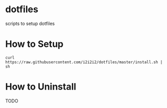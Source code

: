 # dotfiles
scripts to setup dotfiles

# How to Setup
```
curl https://raw.githubusercontent.com/i2i2i2/dotfiles/master/install.sh | sh
```

# How to Uninstall
TODO
